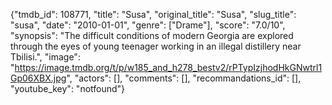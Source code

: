 {"tmdb_id": 108771, "title": "Susa", "original_title": "Susa", "slug_title": "susa", "date": "2010-01-01", "genre": ["Drame"], "score": "7.0/10", "synopsis": "The difficult conditions of modern Georgia are explored through the eyes of young teenager working in an illegal distillery near Tbilisi.", "image": "https://image.tmdb.org/t/p/w185_and_h278_bestv2/rPTypIzjhodHkGNwtrl1Gp06XBX.jpg", "actors": [], "comments": [], "recommandations_id": [], "youtube_key": "notfound"}